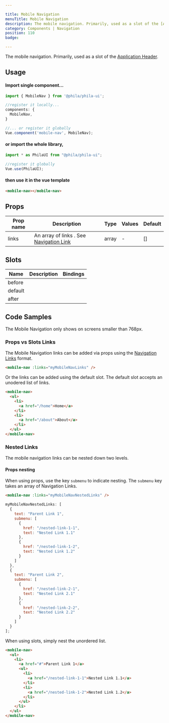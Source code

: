 ```yaml
---

title: Mobile Navigation
menuTitle: Mobile Navigation
description: The mobile navigation. Primarily, used as a slot of the [Application Header](/components/AppHeader).
category: Components | Navigation
position: 110
badge:

---
```


The mobile navigation. Primarily, used as a slot of the [Application Header](/components/AppHeader).

## Usage

#### Import single component...

```js
import { MobileNav } from '@phila/phila-ui';

//register it locally...
components: {
  MobileNav,
}

//... or register it globally
Vue.component('mobile-nav', MobileNav);
```

#### or import the whole library,

```js
import * as PhilaUI from "@phila/phila-ui";

//register it globally
Vue.use(PhilaUI);
```

#### then use it in the vue template

```html
<mobile-nav></mobile-nav>
```

## Props

| Prop name | Description                                                    | Type  | Values | Default |
| --------- | -------------------------------------------------------------- | ----- | ------ | ------- |
| links     | An array of links . See [Navigation Link](/components/NavLink) | array | -      | []      |

## Slots

| Name    | Description | Bindings |
| ------- | ----------- | -------- |
| before  |             |          |
| default |             |          |
| after   |             |          |

## Code Samples

<alert type="warning">The Mobile Navigation only shows on screens smaller than 768px.</alert>

### Props vs Slots Links

The Mobile Navigation links can be added via props using the [Navigation Links](/components/NavLinks) format.

```html
<mobile-nav :links="myMobileNavLinks" />
```

Or the links can be added using the default slot. The default slot accepts an unodered list of links.

```html
<mobile-nav>
  <ul>
    <li>
      <a href="/home">Home</a>
    </li>
    <li>
      <a href="/about">About</a>
    </li>
  </ul>
</mobile-nav>
```

### Nested Links

The mobile navigation links can be nested down two levels.

#### Props nesting

When using props, use the key `submenu` to indicate nesting. The `submenu` key takes an array of Navigation Links.

```html
<mobile-nav :links="myMobileNavNestedLinks" />
```

```js
myMobileNavNestedLinks: [
  {
    text: "Parent Link 1",
    submenu: [
      {
        href: "/nested-link-1-1",
        text: "Nested Link 1.1"
      },
      {
        href: "/nested-link-1-2",
        text: "Nested Link 1.2"
      }
    ]
  },
  {
    text: "Parent Link 2",
    submenu: [
      {
        href: "/nested-link-2-1",
        text: "Nested Link 2.1"
      },
      {
        href: "/nested-link-2-2",
        text: "Nested Link 2.2"
      }
    ]
  }
];
```

When using slots, simply nest the unordered list.

```html
<mobile-nav>
  <ul>
    <li>
      <a href="#">Parent Link 1</a>
      <ul>
        <li>
          <a href="/nested-link-1-1">Nested Link 1.1</a>
        </li>
        <li>
          <a href="/nested-link-1-2">Nested Link 1.2</a>
        </li>
      </ul>
    </li>
  </ul>
</mobile-nav>
```
